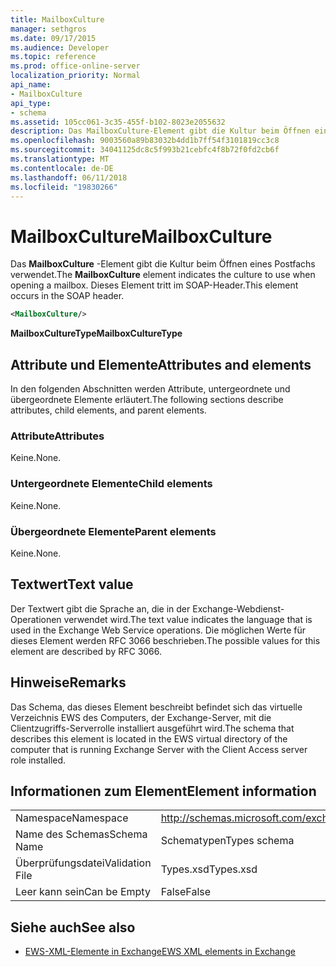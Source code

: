 ```yaml
---
title: MailboxCulture
manager: sethgros
ms.date: 09/17/2015
ms.audience: Developer
ms.topic: reference
ms.prod: office-online-server
localization_priority: Normal
api_name:
- MailboxCulture
api_type:
- schema
ms.assetid: 105cc061-3c35-455f-b102-8023e2055632
description: Das MailboxCulture-Element gibt die Kultur beim Öffnen eines Postfachs verwendet. Dieses Element tritt im SOAP-Header.
ms.openlocfilehash: 9003560a89b83032b4dd1b7ff54f3101819cc3c8
ms.sourcegitcommit: 34041125dc8c5f993b21cebfc4f8b72f0fd2cb6f
ms.translationtype: MT
ms.contentlocale: de-DE
ms.lasthandoff: 06/11/2018
ms.locfileid: "19830266"
---
```

# <a name="mailboxculture"></a><span data-ttu-id="40645-104">MailboxCulture</span><span class="sxs-lookup"><span data-stu-id="40645-104">MailboxCulture</span></span>

<span data-ttu-id="40645-105">Das **MailboxCulture** -Element gibt die Kultur beim Öffnen eines Postfachs verwendet.</span><span class="sxs-lookup"><span data-stu-id="40645-105">The **MailboxCulture** element indicates the culture to use when opening a mailbox.</span></span> <span data-ttu-id="40645-106">Dieses Element tritt im SOAP-Header.</span><span class="sxs-lookup"><span data-stu-id="40645-106">This element occurs in the SOAP header.</span></span> 
  
```xml
<MailboxCulture/>
```

<span data-ttu-id="40645-107">**MailboxCultureType**</span><span class="sxs-lookup"><span data-stu-id="40645-107">**MailboxCultureType**</span></span>

## <a name="attributes-and-elements"></a><span data-ttu-id="40645-108">Attribute und Elemente</span><span class="sxs-lookup"><span data-stu-id="40645-108">Attributes and elements</span></span>

<span data-ttu-id="40645-109">In den folgenden Abschnitten werden Attribute, untergeordnete und übergeordnete Elemente erläutert.</span><span class="sxs-lookup"><span data-stu-id="40645-109">The following sections describe attributes, child elements, and parent elements.</span></span>
  
### <a name="attributes"></a><span data-ttu-id="40645-110">Attribute</span><span class="sxs-lookup"><span data-stu-id="40645-110">Attributes</span></span>

<span data-ttu-id="40645-111">Keine.</span><span class="sxs-lookup"><span data-stu-id="40645-111">None.</span></span>
  
### <a name="child-elements"></a><span data-ttu-id="40645-112">Untergeordnete Elemente</span><span class="sxs-lookup"><span data-stu-id="40645-112">Child elements</span></span>

<span data-ttu-id="40645-113">Keine.</span><span class="sxs-lookup"><span data-stu-id="40645-113">None.</span></span>
  
### <a name="parent-elements"></a><span data-ttu-id="40645-114">Übergeordnete Elemente</span><span class="sxs-lookup"><span data-stu-id="40645-114">Parent elements</span></span>

<span data-ttu-id="40645-115">Keine.</span><span class="sxs-lookup"><span data-stu-id="40645-115">None.</span></span>
  
## <a name="text-value"></a><span data-ttu-id="40645-116">Textwert</span><span class="sxs-lookup"><span data-stu-id="40645-116">Text value</span></span>

<span data-ttu-id="40645-117">Der Textwert gibt die Sprache an, die in der Exchange-Webdienst-Operationen verwendet wird.</span><span class="sxs-lookup"><span data-stu-id="40645-117">The text value indicates the language that is used in the Exchange Web Service operations.</span></span> <span data-ttu-id="40645-118">Die möglichen Werte für dieses Element werden RFC 3066 beschrieben.</span><span class="sxs-lookup"><span data-stu-id="40645-118">The possible values for this element are described by RFC 3066.</span></span>
  
## <a name="remarks"></a><span data-ttu-id="40645-119">Hinweise</span><span class="sxs-lookup"><span data-stu-id="40645-119">Remarks</span></span>

<span data-ttu-id="40645-120">Das Schema, das dieses Element beschreibt befindet sich das virtuelle Verzeichnis EWS des Computers, der Exchange-Server, mit die Clientzugriffs-Serverrolle installiert ausgeführt wird.</span><span class="sxs-lookup"><span data-stu-id="40645-120">The schema that describes this element is located in the EWS virtual directory of the computer that is running Exchange Server with the Client Access server role installed.</span></span>
  
## <a name="element-information"></a><span data-ttu-id="40645-121">Informationen zum Element</span><span class="sxs-lookup"><span data-stu-id="40645-121">Element information</span></span>

|||
|:-----|:-----|
|<span data-ttu-id="40645-122">Namespace</span><span class="sxs-lookup"><span data-stu-id="40645-122">Namespace</span></span>  <br/> |http://schemas.microsoft.com/exchange/services/2006/types  <br/> |
|<span data-ttu-id="40645-123">Name des Schemas</span><span class="sxs-lookup"><span data-stu-id="40645-123">Schema Name</span></span>  <br/> |<span data-ttu-id="40645-124">Schematypen</span><span class="sxs-lookup"><span data-stu-id="40645-124">Types schema</span></span>  <br/> |
|<span data-ttu-id="40645-125">Überprüfungsdatei</span><span class="sxs-lookup"><span data-stu-id="40645-125">Validation File</span></span>  <br/> |<span data-ttu-id="40645-126">Types.xsd</span><span class="sxs-lookup"><span data-stu-id="40645-126">Types.xsd</span></span>  <br/> |
|<span data-ttu-id="40645-127">Leer kann sein</span><span class="sxs-lookup"><span data-stu-id="40645-127">Can be Empty</span></span>  <br/> |<span data-ttu-id="40645-128">False</span><span class="sxs-lookup"><span data-stu-id="40645-128">False</span></span>  <br/> |
   
## <a name="see-also"></a><span data-ttu-id="40645-129">Siehe auch</span><span class="sxs-lookup"><span data-stu-id="40645-129">See also</span></span>

- [<span data-ttu-id="40645-130">EWS-XML-Elemente in Exchange</span><span class="sxs-lookup"><span data-stu-id="40645-130">EWS XML elements in Exchange</span></span>](ews-xml-elements-in-exchange.md)

